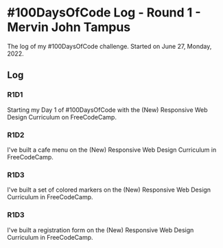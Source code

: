 # #100DaysOfCode Log - Round 1 - Mervin John Tampus

The log of my #100DaysOfCode challenge. Started on June 27, Monday, 2022.

## Log

### R1D1

Starting my Day 1 of #100DaysOfCode with the (New) Responsive Web Design Curriculum on FreeCodeCamp.

### R1D2

I've built a cafe menu on the (New) Responsive Web Design Curriculum in FreeCodeCamp.

### R1D3

I've built a set of colored markers on the (New) Responsive Web Design Curriculum in FreeCodeCamp.

### R1D3

I've built a registration form on the (New) Responsive Web Design Curriculum in FreeCodeCamp.
